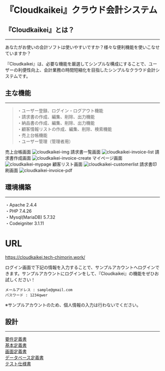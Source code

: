# 『Cloudkaikei』クラウド会計システム
 
## 『Cloudkaikei』とは？
---
あなたがお使いの会計ソフトは使いやすいですか？様々な便利機能を使いこなせていますか？  

『Cloudkaikei』は、必要な機能を厳選してシンプルな構成にすることで、ユーザーの利便性向上、会計業務の時間短縮化を目指したシンプルなクラウド会計システムです。  

## 主な機能
---
>・ユーザー登録、ログイン・ログアウト機能  
>・請求書の作成、編集、削除、出力機能  
>・納品書の作成、編集、削除、出力機能  
>・顧客情報リストの作成、編集、削除、検索機能  
>・売上台帳機能  
>・ユーザー管理（管理者用） 

売上台帳画面
![cloudkaikei-img](https://user-images.githubusercontent.com/74399351/149625519-fb0d231d-9a90-4083-8ff2-b2696707d7d3.png)
請求書一覧画面
![cloudkaikei-invoice-list](https://user-images.githubusercontent.com/74399351/149625581-edbed38d-5f65-418a-96f9-adca75cb9897.png)
請求書作成画面
![cloudkaikei-invoice-create](https://user-images.githubusercontent.com/74399351/149625651-109af934-5f5c-4cd2-a3a2-f1f1a4f1d251.png)
マイページ画面
![cloudkaikei-mypage](https://user-images.githubusercontent.com/74399351/149625692-4b36af5d-89b1-4681-82c2-2c576b58475b.png)
顧客リスト画面
![cloudkaikei-customerlist](https://user-images.githubusercontent.com/74399351/149625710-6d3b5282-7ddd-4c51-b68a-18e1affd348d.png)
請求書印刷画面
![cloudkaikei-invoice-pdf](https://user-images.githubusercontent.com/74399351/149625744-69bcda16-530f-4106-84c9-9d38040676ad.png)

## 環境構築
---
・Apache 2.4.4  
・PHP 7.4.26  
・Mysql(MariaDB)  5.7.32   
・Codeigniter 3.1.11  
 
# URL
https://cloudkaikei.tech-chimorin.work/

ログイン画面で下記の情報を入力することで、サンプルアカウントへログインできます。サンプルアカウントにログインをして、『Cloudkaikei』の機能をぜひお試しください！ 
``` 
メールアドレス : sample@gmail.com
パスワード : 1234qwer
```
※サンプルアカウントのため、個人情報の入力は行わないでください。

 
## 設計
---
[要件定義書](https://docs.google.com/spreadsheets/d/1RGFOXIpzeYyQMJoYSdzphmNytun8wKuNGV3F-M9HFlw/edit#gid=0)  
[基本定義書](https://docs.google.com/spreadsheets/d/1vfO2egjp4vU4YyKb8m-FAJvEUfF5jPtBUXcgEpoB1NQ/edit#gid=0)  
[画面定義書](https://docs.google.com/spreadsheets/d/1CBFguupffHES6iMOHlKd8jCk-B2aAzzNBSi0N7FKCOk/edit#gid=0)  
[データベース定義書](https://docs.google.com/spreadsheets/d/1f4B8hdcDGjFv6fXxi3Z0JCzT9eLEi7mvv84D4Fy7hic/edit#gid=0)  
[テスト仕様書](https://docs.google.com/spreadsheets/d/1u0YcR7nlaJB-ewjOWWAO1HX47xYi18HTkm6udFzqprM/edit#gid=0)  
